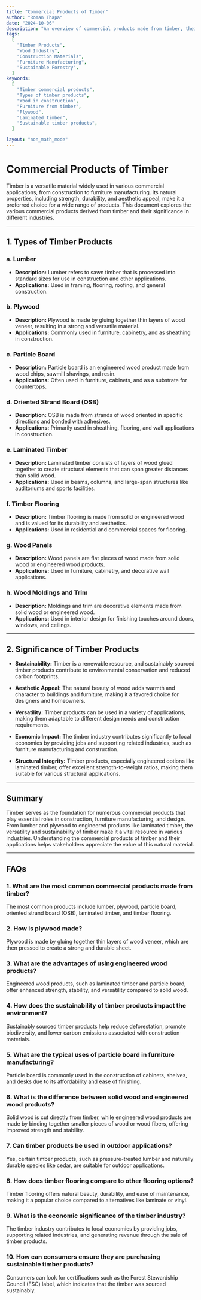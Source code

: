 ```yaml
---
title: "Commercial Products of Timber"
author: "Roman Thapa"
date: "2024-10-06"
description: "An overview of commercial products made from timber, their applications, and the significance of timber in the construction and furniture industries."
tags:
  [
    "Timber Products",
    "Wood Industry",
    "Construction Materials",
    "Furniture Manufacturing",
    "Sustainable Forestry",
  ]
keywords:
  [
    "Timber commercial products",
    "Types of timber products",
    "Wood in construction",
    "Furniture from timber",
    "Plywood",
    "Laminated timber",
    "Sustainable timber products",
  ]

layout: "non_math_mode"
---
```


# Commercial Products of Timber

Timber is a versatile material widely used in various commercial applications, from construction to furniture manufacturing. Its natural properties, including strength, durability, and aesthetic appeal, make it a preferred choice for a wide range of products. This document explores the various commercial products derived from timber and their significance in different industries.

---

## 1. Types of Timber Products

### a. Lumber

- **Description:** Lumber refers to sawn timber that is processed into standard sizes for use in construction and other applications.
- **Applications:** Used in framing, flooring, roofing, and general construction.

### b. Plywood

- **Description:** Plywood is made by gluing together thin layers of wood veneer, resulting in a strong and versatile material.
- **Applications:** Commonly used in furniture, cabinetry, and as sheathing in construction.

### c. Particle Board

- **Description:** Particle board is an engineered wood product made from wood chips, sawmill shavings, and resin.
- **Applications:** Often used in furniture, cabinets, and as a substrate for countertops.

### d. Oriented Strand Board (OSB)

- **Description:** OSB is made from strands of wood oriented in specific directions and bonded with adhesives.
- **Applications:** Primarily used in sheathing, flooring, and wall applications in construction.

### e. Laminated Timber

- **Description:** Laminated timber consists of layers of wood glued together to create structural elements that can span greater distances than solid wood.
- **Applications:** Used in beams, columns, and large-span structures like auditoriums and sports facilities.

### f. Timber Flooring

- **Description:** Timber flooring is made from solid or engineered wood and is valued for its durability and aesthetics.
- **Applications:** Used in residential and commercial spaces for flooring.

### g. Wood Panels

- **Description:** Wood panels are flat pieces of wood made from solid wood or engineered wood products.
- **Applications:** Used in furniture, cabinetry, and decorative wall applications.

### h. Wood Moldings and Trim

- **Description:** Moldings and trim are decorative elements made from solid wood or engineered wood.
- **Applications:** Used in interior design for finishing touches around doors, windows, and ceilings.

---

## 2. Significance of Timber Products

- **Sustainability:** Timber is a renewable resource, and sustainably sourced timber products contribute to environmental conservation and reduced carbon footprints.
- **Aesthetic Appeal:** The natural beauty of wood adds warmth and character to buildings and furniture, making it a favored choice for designers and homeowners.

- **Versatility:** Timber products can be used in a variety of applications, making them adaptable to different design needs and construction requirements.

- **Economic Impact:** The timber industry contributes significantly to local economies by providing jobs and supporting related industries, such as furniture manufacturing and construction.

- **Structural Integrity:** Timber products, especially engineered options like laminated timber, offer excellent strength-to-weight ratios, making them suitable for various structural applications.

---

## Summary

Timber serves as the foundation for numerous commercial products that play essential roles in construction, furniture manufacturing, and design. From lumber and plywood to engineered products like laminated timber, the versatility and sustainability of timber make it a vital resource in various industries. Understanding the commercial products of timber and their applications helps stakeholders appreciate the value of this natural material.

---

## FAQs

### 1. What are the most common commercial products made from timber?

The most common products include lumber, plywood, particle board, oriented strand board (OSB), laminated timber, and timber flooring.

### 2. How is plywood made?

Plywood is made by gluing together thin layers of wood veneer, which are then pressed to create a strong and durable sheet.

### 3. What are the advantages of using engineered wood products?

Engineered wood products, such as laminated timber and particle board, offer enhanced strength, stability, and versatility compared to solid wood.

### 4. How does the sustainability of timber products impact the environment?

Sustainably sourced timber products help reduce deforestation, promote biodiversity, and lower carbon emissions associated with construction materials.

### 5. What are the typical uses of particle board in furniture manufacturing?

Particle board is commonly used in the construction of cabinets, shelves, and desks due to its affordability and ease of finishing.

### 6. What is the difference between solid wood and engineered wood products?

Solid wood is cut directly from timber, while engineered wood products are made by binding together smaller pieces of wood or wood fibers, offering improved strength and stability.

### 7. Can timber products be used in outdoor applications?

Yes, certain timber products, such as pressure-treated lumber and naturally durable species like cedar, are suitable for outdoor applications.

### 8. How does timber flooring compare to other flooring options?

Timber flooring offers natural beauty, durability, and ease of maintenance, making it a popular choice compared to alternatives like laminate or vinyl.

### 9. What is the economic significance of the timber industry?

The timber industry contributes to local economies by providing jobs, supporting related industries, and generating revenue through the sale of timber products.

### 10. How can consumers ensure they are purchasing sustainable timber products?

Consumers can look for certifications such as the Forest Stewardship Council (FSC) label, which indicates that the timber was sourced sustainably.

